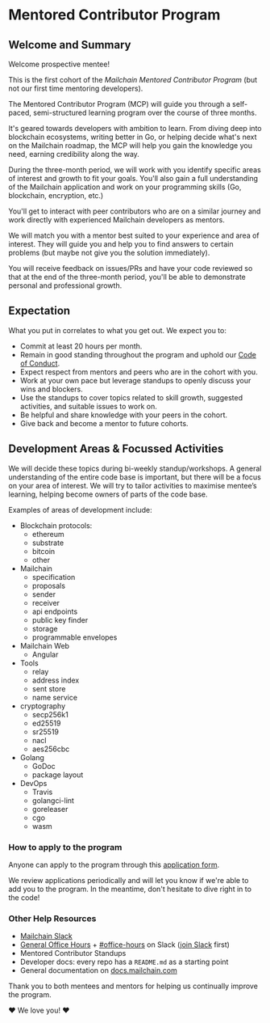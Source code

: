 # Mentored Contributor Program

## Welcome and Summary

Welcome prospective mentee!

This is the first cohort of the *Mailchain Mentored Contributor Program* (but not our first time mentoring developers).

The Mentored Contributor Program (MCP) will guide you through a self-paced, semi-structured learning program over the course of three months.

It's geared towards developers with ambition to learn. From diving deep into blockchain ecosystems, writing better in Go, or helping decide what's next on the Mailchain roadmap, the MCP will help you gain the knowledge you need, earning credibility along the way.

During the three-month period, we will work with you identify specific areas of interest and growth to fit your goals. You'll also gain a full understanding of the Mailchain application and work on your programming skills (Go, blockchain, encryption, etc.)

You'll get to interact with peer contributors who are on a similar journey and work directly with experienced Mailchain developers as mentors.

We will match you with a mentor best suited to your experience and area of interest. They will guide you and help you to find answers to certain problems (but maybe not give you the solution immediately).

You will receive feedback on issues/PRs and have your code reviewed so that at the end of the three-month period, you'll be able to demonstrate personal and professional growth.

## Expectation

What you put in correlates to what you get out. We expect you to:

* Commit at least 20 hours per month.
* Remain in good standing throughout the program and uphold our [Code of Conduct][code_of_conduct].
* Expect respect from mentors and peers who are in the cohort with you.
* Work at your own pace but leverage standups to openly discuss your wins and blockers.
* Use the standups to cover topics related to skill growth, suggested activities, and suitable issues to work on.
* Be helpful and share knowledge with your peers in the cohort.
* Give back and become a mentor to future cohorts.

## Development Areas & Focussed Activities

We will decide these topics during bi-weekly standup/workshops. A general understanding of the entire code base is important, but there will be a focus on your area of interest. We will try to tailor activities to maximise mentee’s learning, helping become owners of parts of the code base.

Examples of areas of development include:

* Blockchain protocols:
  * ethereum
  * substrate
  * bitcoin
  * other
* Mailchain
  * specification
  * proposals
  * sender
  * receiver
  * api endpoints
  * public key finder
  * storage
  * programmable envelopes
* Mailchain Web
  * Angular
* Tools
  * relay
  * address index
  * sent store
  * name service
* cryptography
  * secp256k1
  * ed25519
  * sr25519
  * nacl
  * aes256cbc
* Golang
  * GoDoc
  * package layout
* DevOps
  * Travis
  * golangci-lint
  * goreleaser
  * cgo
  * wasm

### How to apply to the program

Anyone can apply to the program through this [application form][mcp_application_form].

We review applications periodically and will let you know if we're able to add you to the program. In the meantime, don't hesitate to dive right in to the code!

### Other Help Resources

* [Mailchain Slack][slack_mailchain]
* [General Office Hours][github_office_hours] + [#office-hours][slack_office_hours] on Slack ([join Slack][slack_mailchain] first)
* Mentored Contributor Standups
* Developer docs: every repo has a `README.md` as a starting point
* General documentation on [docs.mailchain.com][docs_mailchain]

Thank you to both mentees and mentors for helping us continually improve the program.

:heart: We love you! :heart:

[code_of_conduct]: </code-of-conduct.md>
[docs_mailchain]: <https://docs.mailchain.xyz>
[github_office_hours]: <https://github.com/mailchain/mailchain/issues?q=label%3A%22Office+Hours%22>
[mcp_application_form]: <https://forms.gle/9EBhkMKiNx3C71uZ6>
[slack_mailchain]: <https://join.slack.com/t/mailchain/shared_invite/enQtODgzNjIxMTEwODY1LWI3ZTU2MTBiODFhMmZmZmU5ODhmNzk4ZWFjM2ZkZTE5ZTNjNGZjMjU2NGY1MmM0ZjkwNzM5OTk4YTk4ZmZkN2E>
[slack_office_hours]: <https://mailchain.slack.com/messages/office-hours>